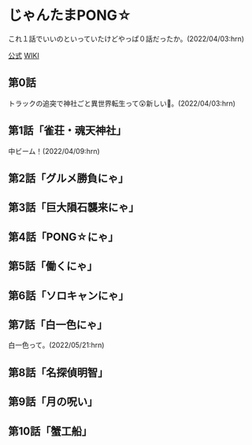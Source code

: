 # じゃんたまPONG☆

これ１話でいいのといっていたけどやっぱ０話だったか。(2022/04/03:hrn)

[公式](https://mahjongsoul-pong.jp/) 
[WIKI](https://ja.wikipedia.org/wiki/%E9%9B%80%E9%AD%82_-%E3%81%98%E3%82%83%E3%82%93%E3%81%9F%E3%81%BE-) 

## 第0話

トラックの追突で神社ごと異世界転生って:astonished:新しい:thinking:。(2022/04/03:hrn)

## 第1話「雀荘・魂天神社」

中ビーム！(2022/04/09:hrn)

## 第2話「グルメ勝負にゃ」

## 第3話「巨大隕石襲来にゃ」

## 第4話「PONG☆にゃ」

## 第5話「働くにゃ」

## 第6話「ソロキャンにゃ」

## 第7話「白一色にゃ」

白一色って。(2022/05/21:hrn)

## 第8話「名探偵明智」

## 第9話「月の呪い」

## 第10話「蟹工船」
